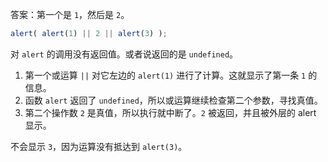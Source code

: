 答案：第一个是 `1`，然后是 `2`。

```js run
alert( alert(1) || 2 || alert(3) );
```

对 `alert` 的调用没有返回值。或者说返回的是 `undefined`。

1. 第一个或运算 `||` 对它左边的 `alert(1)` 进行了计算。这就显示了第一条 `1` 的信息。
2. 函数 `alert` 返回了 `undefined`，所以或运算继续检查第二个参数，寻找真值。
3. 第二个操作数 `2` 是真值，所以执行就中断了。`2` 被返回，并且被外层的 alert 显示。

不会显示 `3`，因为运算没有抵达到 `alert(3)`。

